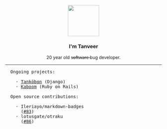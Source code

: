 <div align="center">
  <img src="https://media4.giphy.com/media/Nx0rz3jtxtEre/giphy.gif" width="auto" height="100px">
  <h3>I'm Tanveer</h3>
  <p>20 year old s̶o̶f̶t̶w̶a̶r̶e̶  bug developer.</p>
  <hr>
</div>

<pre>
  Ongoing projects:

    · <a href="https://tankobon.net">Tankōbon</a> (Django)
    · <a href="https://github.com/kaboom-db/kaboom">Kaboom</a> (Ruby on Rails)

  Open source contributions:

    · Ileriayo/markdown-badges
      (<a href="https://github.com/Ileriayo/markdown-badges/pull/83">#83</a>)
    · lotusgate/otraku
      (<a href="https://github.com/lotusgate/otraku/pull/86">#86</a>)
</pre>
